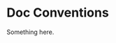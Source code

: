 [title]: # (Doc Conventions)
[tags]: # (XXX)
[priority]: # (7117)
# Doc Conventions
Something here.
